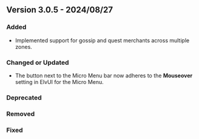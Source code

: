 ## Version 3.0.5 - 2024/08/27

### Added
- Implemented support for gossip and quest merchants across multiple zones.
### Changed or Updated
- The button next to the Micro Menu bar now adheres to the **Mouseover** setting in ElvUI for the Micro Menu.
### Deprecated
### Removed
### Fixed